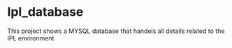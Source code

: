 # Ipl_database
This project shows a MYSQL database that handels all details related to the IPL environment 
